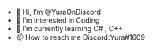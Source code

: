 - 👋 Hi, I’m @YuraOnDiscord
- 👀 I’m interested in Coding
- 🌱 I’m currently learning C# , C++
- 📫 How to reach me Discord:Yura#1609
